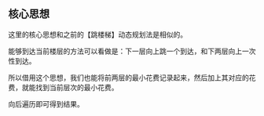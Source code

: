 ## 核心思想

这里的核心思想和之前的【跳楼梯】动态规划法是相似的。

能够到达当前楼层的方法可以看做是：下一层向上跳一个到达，和下两层向上一次性到达。

所以借用这个思想，我们也能将前两层的最小花费记录起来，然后加上其对应的花费，就能找到当前层次的最小花费。

向后遍历即可得到结果。